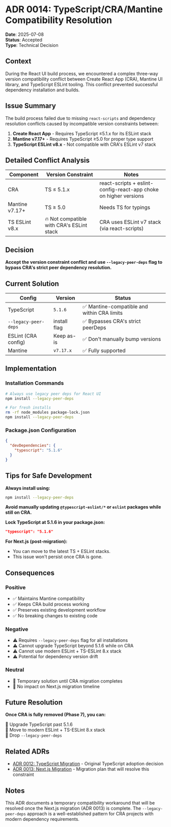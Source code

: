 # ADR 0014: TypeScript/CRA/Mantine Compatibility Resolution

**Date**: 2025-07-08  
**Status**: Accepted  
**Type**: Technical Decision  

## Context

During the React UI build process, we encountered a complex three-way version compatibility conflict between Create React App (CRA), Mantine UI library, and TypeScript ESLint tooling. This conflict prevented successful dependency installation and builds.

## Issue Summary

The build process failed due to missing `react-scripts` and dependency resolution conflicts caused by incompatible version constraints between:

1. **Create React App** - Requires TypeScript ≤5.1.x for its ESLint stack
2. **Mantine v7.17+** - Requires TypeScript ≥5.0 for proper type support
3. **TypeScript ESLint v8.x** - Not compatible with CRA's ESLint v7 stack

## Detailed Conflict Analysis

| Component | Version Constraint | Notes |
|-----------|-------------------|-------|
| CRA | TS ≤ 5.1.x | react-scripts + eslint-config-react-app choke on higher versions |
| Mantine v7.17+ | TS ≥ 5.0 | Needs TS for typings |
| TS ESLint v8.x | 🔥 Not compatible with CRA's ESLint stack | CRA uses ESLint v7 stack (via react-scripts) |

## Decision

**Accept the version constraint conflict and use `--legacy-peer-deps` flag to bypass CRA's strict peer dependency resolution.**

## Current Solution

| Config | Version | Status |
|--------|---------|--------|
| TypeScript | `5.1.6` | ✅ Mantine-compatible and within CRA limits |
| `--legacy-peer-deps` | install flag | ✅ Bypasses CRA's strict peerDeps |
| ESLint (CRA config) | Keep as-is | ✅ Don't manually bump versions |
| Mantine | `v7.17.x` | ✅ Fully supported |

## Implementation

### Installation Commands
```bash
# Always use legacy peer deps for React UI
npm install --legacy-peer-deps

# For fresh installs
rm -rf node_modules package-lock.json
npm install --legacy-peer-deps
```

### Package.json Configuration
```json
{
  "devDependencies": {
    "typescript": "5.1.6"
  }
}
```

## Tips for Safe Development

**Always install using:**
```bash
npm install --legacy-peer-deps
```

**Avoid manually updating `@typescript-eslint/*` or `eslint` packages while still on CRA.**

**Lock TypeScript at 5.1.6 in your package.json:**
```json
"typescript": "5.1.6"
```

**For Next.js (post-migration):**
- You can move to the latest TS + ESLint stacks.
- This issue won't persist once CRA is gone.

## Consequences

### Positive
- ✅ Maintains Mantine compatibility
- ✅ Keeps CRA build process working
- ✅ Preserves existing development workflow
- ✅ No breaking changes to existing code

### Negative
- ⚠️ Requires `--legacy-peer-deps` flag for all installations
- ⚠️ Cannot upgrade TypeScript beyond 5.1.6 while on CRA
- ⚠️ Cannot use modern ESLint + TS-ESLint 8.x stack
- ⚠️ Potential for dependency version drift

### Neutral
- 🔄 Temporary solution until CRA migration completes
- 🔄 No impact on Next.js migration timeline

## Future Resolution

**Once CRA is fully removed (Phase 7), you can:**

🔼 Upgrade TypeScript past 5.1.6  
🔼 Move to modern ESLint + TS-ESLint 8.x stack  
🧼 Drop `--legacy-peer-deps`  

## Related ADRs

- [ADR 0012: TypeScript Migration](./0012-typescript-migration.md) - Original TypeScript adoption decision
- [ADR 0013: Next.js Migration](./0013-nextjs-migration.md) - Migration plan that will resolve this constraint

## Notes

This ADR documents a temporary compatibility workaround that will be resolved once the Next.js migration (ADR 0013) is complete. The `--legacy-peer-deps` approach is a well-established pattern for CRA projects with modern dependency requirements. 
